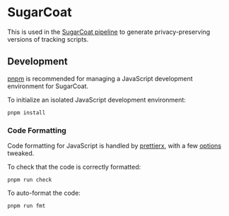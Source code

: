 # SugarCoat

This is used in the [SugarCoat pipeline](https://github.com/brave-experiments/sugarcoat-pipeline) to generate privacy-preserving versions of tracking scripts.

## Development

[pnpm](https://pnpm.js.org/) is recommended for managing a JavaScript development environment for
SugarCoat.

To initialize an isolated JavaScript development environment:

```
pnpm install
```

### Code Formatting

Code formatting for JavaScript is handled by [prettierx](https://github.com/brodybits/prettierx),
with a few [options](.prettierrc.toml) tweaked.

To check that the code is correctly formatted:

```
pnpm run check
```

To auto-format the code:

```
pnpm run fmt
```
